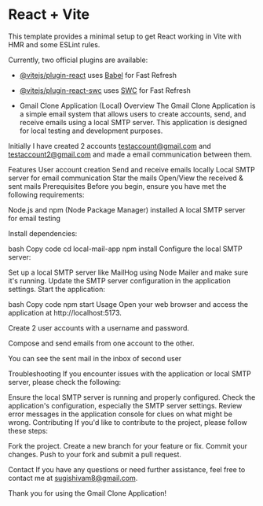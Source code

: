 # React + Vite

This template provides a minimal setup to get React working in Vite with HMR and some ESLint rules.

Currently, two official plugins are available:

- [@vitejs/plugin-react](https://github.com/vitejs/vite-plugin-react/blob/main/packages/plugin-react/README.md) uses [Babel](https://babeljs.io/) for Fast Refresh
- [@vitejs/plugin-react-swc](https://github.com/vitejs/vite-plugin-react-swc) uses [SWC](https://swc.rs/) for Fast Refresh

- Gmail Clone Application (Local)
Overview
The Gmail Clone Application is a simple email system that allows users to create accounts, send, and receive emails using a local SMTP server. This application is designed for local testing and development purposes.

Initially I have created 2 accounts testaccount@gmail.com and testaccount2@gmail.com and made a email communication between them.

Features
User account creation
Send and receive emails locally
Local SMTP server for email communication
Star the mails
Open/View the received & sent mails
Prerequisites
Before you begin, ensure you have met the following requirements:

Node.js and npm (Node Package Manager) installed
A local SMTP server for email testing

Install dependencies:

bash
Copy code
cd local-mail-app
npm install
Configure the local SMTP server:

Set up a local SMTP server like MailHog using Node Mailer and make sure it's running.
Update the SMTP server configuration in the application settings.
Start the application:

bash
Copy code
npm start
Usage
Open your web browser and access the application at http://localhost:5173.

Create 2 user accounts with a username and password.

Compose and send emails from one account to the other.

You can see the sent mail in the inbox of second user

Troubleshooting
If you encounter issues with the application or local SMTP server, please check the following:

Ensure the local SMTP server is running and properly configured.
Check the application's configuration, especially the SMTP server settings.
Review error messages in the application console for clues on what might be wrong.
Contributing
If you'd like to contribute to the project, please follow these steps:

Fork the project.
Create a new branch for your feature or fix.
Commit your changes.
Push to your fork and submit a pull request.

Contact
If you have any questions or need further assistance, feel free to contact me at sugishivam8@gmail.com.

Thank you for using the Gmail Clone Application!
